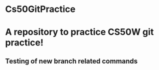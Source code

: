 # Cs50GitPractice

# A repository to practice CS50W git practice!

## Testing of new branch related commands
